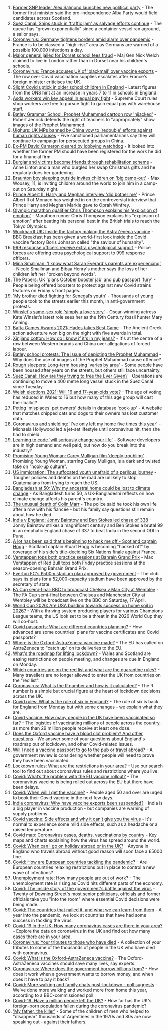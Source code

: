 1. [Former SNP leader Alex Salmond launches new political party](https://www.bbc.co.uk/news/uk-scotland-56539696) - The former first minister said the pro-independence Alba Party would field candidates across Scotland.
2. [Suez Canal: Ships stuck in 'traffic jam' as salvage efforts continue](https://www.bbc.co.uk/news/world-middle-east-56538653) - The queue has "grown exponentially" since a container vessel ran aground, a sailor says.
3. [Coronavirus: Germany tightens borders amid alarm over pandemic](https://www.bbc.co.uk/news/world-europe-56537389) - France is to be classed a "high-risk" area as Germans are warned of a possible 100,000 infections a day.
4. [Major general jailed for Dorset school fees fraud](https://www.bbc.co.uk/news/uk-england-dorset-56538334) - Maj Gen Nick Welch claimed to live in London rather than in Dorset near his children's schools.
5. [Coronavirus: France accuses UK of 'blackmail' over vaccine exports](https://www.bbc.co.uk/news/world-europe-56540149) - The row over Covid vaccination supplies escalates after France's foreign minister criticises the UK.
6. [Slight Covid uptick in older school children in England](https://www.bbc.co.uk/news/health-56538974) - Latest figures from the ONS hint at an increase in years 7 to 11 in schools in England.
7. [Asda workers win key appeal in equal pay fight](https://www.bbc.co.uk/news/business-56534988) - Supreme Court rules shop workers are free to pursue fight to gain equal pay with warehouse staff.
8. [Batley Grammar School: Prophet Muhammad cartoon row 'hijacked'](https://www.bbc.co.uk/news/uk-england-leeds-56523179) - Robert Jenrick defends the right of teachers to "appropriately" show images of the Prophet Muhammed.
9. [Uighurs: UK MPs banned by China vow to 'redouble' efforts against human rights abuses](https://www.bbc.co.uk/news/uk-56540279) - Five sanctioned parliamentarians say they will continue to campaign for persecuted groups in China.
10. [Ex-PM David Cameron cleared by lobbying watchdog](https://www.bbc.co.uk/news/uk-politics-56541377) - It looked into whether the former PM should have been registered for the work he did for a financial firm.
11. [Burglar and victims become friends through rehabilitation scheme](https://www.bbc.co.uk/news/uk-england-birmingham-56536649) - Anne Linton and a man who burgled her swap Christmas gifts and he regularly does her gardening.
12. [Braunton boy sleeping outside invites children on 'big camp-out'](https://www.bbc.co.uk/news/uk-england-devon-56436100) - Max Woosey, 11, is inviting children around the world to join him in a camp-out on Saturday night.
13. [Prince Albert II: Harry and Meghan interview 'did bother me'](https://www.bbc.co.uk/news/world-europe-56535206) - Prince Albert II of Monaco has weighed in on the controversial interview that Prince Harry and Meghan Markle gave to Oprah Winfrey.
14. [Olympic marathon qualifier Chris Thompson explains his 'explosion of emotion'](https://www.bbc.co.uk/sport/av/athletics/56541383) - Marathon runner Chris Thompson explains his "explosion of emotion" after beating his personal best in the British trials to reach the Tokyo Olympics.
15. [Wockhardt UK: Inside the factory making the AstraZeneca vaccine](https://www.bbc.co.uk/news/uk-56450968) - BBC Breakfast has been given a world-first look inside the Covid vaccine factory Boris Johnson called "the saviour of humanity".
16. [999 response officers receive extra psychological support](https://www.bbc.co.uk/news/uk-56450962) - Police forces are offering extra psychological support to 999 response officers.
17. [Mina Smallman: 'I know what Sarah Everard's parents are experiencing'](https://www.bbc.co.uk/news/uk-56450969) - Nicole Smallman and Bibaa Henry's mother says the loss of her children left her "broken beyond words".
18. [The Papers: UK 'plans October booster jab' and pub passport 'fury'](https://www.bbc.co.uk/news/blogs-the-papers-56531927) - People being offered boosters to protect against new Covid strains features on Friday's front pages.
19. ['My brother died fighting for Senegal’s youth'](https://www.bbc.co.uk/news/world-africa-56523829) - Thousands of young people took to the streets earlier this month, in anti-government protests.
20. [Winslet's same-sex role 'simply a love story'](https://www.bbc.co.uk/news/entertainment-arts-56526588) - Oscar-winning actress Kate Winslet’s latest role sees her as the 19th Century fossil hunter Mary Anning.
21. [Bafta Games Awards 2021: Hades takes Best Game](https://www.bbc.co.uk/news/newsbeat-56528581) - The Ancient Greek action adventure won big on the night with five awards in total.
22. [Xinjiang cotton: How do I know if it's in my jeans?](https://www.bbc.co.uk/news/world-asia-china-56535822) - It's at the centre of a row between Western brands and China over allegations of forced labour.
23. [Batley school protests: The issue of depicting the Prophet Muhammad](https://www.bbc.co.uk/news/world-europe-30813742) - Why does the use of images of the Prophet Muhammad cause offence?
24. [Rough sleepers: Long-term housing 'varies by area'](https://www.bbc.co.uk/news/uk-56510107) - Some people have been housed after years on the streets, but others still face uncertainty.
25. [Suez Canal: How are they trying to free the Ever Given?](https://www.bbc.co.uk/news/56523659) - Operations are continuing to move a 400 metre long vessel stuck in the Suez Canal since Tuesday.
26. [Welsh elections 2021: Will 16 and 17-year-olds vote?](https://www.bbc.co.uk/news/uk-wales-56502833) - The age of voting has reduced in Wales to 16 but how many of this age group will cast their ballot?
27. [Petlog 'misplaces' pet owners' details in database 'cock-up'](https://www.bbc.co.uk/news/technology-56536389) - A website that matches chipped cats and dogs to their owners has lost customer data.
28. [Coronavirus and shielding: 'I've only left my home five times this year'](https://www.bbc.co.uk/news/disability-56432952) - Michaela Hollywood led a jet-set lifestyle until coronavirus hit, then she had to shield.
29. [Learning to code 'will seriously change your life'](https://www.bbc.co.uk/news/business-56194958) - Software developers are in high demand and well paid, but how do you break into the industry?
30. [Promising Young Woman: Carey Mulligan film 'deeply troubling'](https://www.bbc.co.uk/news/entertainment-arts-55735428) - Promising Young Woman, starring Carey Mulligan, is a dark and twisted take on "hook-up culture".
31. [US immigration: The suffocated youth unafraid of a perilous journey](https://www.bbc.co.uk/news/world-latin-america-56260568) - Tougher policies and deaths on the road are unlikely to stop Guatemalans from trying to reach the US.
32. [Bangladesh at 50: Why my ancestral home could be lost to climate change](https://www.bbc.co.uk/news/world-asia-56485667) - As Bangladesh turns 50, a UK-Bangladeshi reflects on how climate change affects his parent's country.
33. [The unusual death of Colin Marr](https://www.bbc.co.uk/news/uk-scotland-56174584) - The police said he took his own life after a row with his fiancée - but his family say questions still remain about how he died.
34. [India v England: Jonny Bairstow and Ben Stokes led chase of 338](https://www.bbc.co.uk/sport/cricket/56500210) - Jonny Bairstow strikes a magnificent century and Ben Stokes a brutal 99 in an emphatic England chase of 337 to beat India in the second ODI in Pune.
35. [A lot has been said that's beginning to hack me off - Scotland captain Hogg](https://www.bbc.co.uk/sport/rugby-union/56528519) - Scotland captain Stuart Hogg is becoming "hacked off" by coverage of his side's title-deciding Six Nations finale against France.
36. [Verstappen tops both practice sessions at Bahrain Grand Prix](https://www.bbc.co.uk/sport/formula1/56543269) - Max Verstappen of Red Bull tops both Friday practice sessions at the season-opening Bahrain Grand Prix.
37. [Everton FC's £500m stadium plan approved by government](https://www.bbc.co.uk/news/uk-england-merseyside-56541316) - The club says its plans for a 52,000-capacity stadium have been approved by the secretary of state.
38. [FA Cup semi-final: BBC to broadcast Chelsea v Man City at Wembley](https://www.bbc.co.uk/sport/football/56536941) - The FA Cup semi-final between Chelsea and Manchester City at Wembley will be broadcast live on the BBC on Saturday, 17 April.
39. [World Cup 2026: Are USA building towards success on home soil in 2026?](https://www.bbc.co.uk/sport/football/56387717) - With a thriving system producing players for various Champions League teams, the US look set to be a threat in the 2026 World Cup they will co-host.
40. [Covid passports: What are different countries planning?](https://www.bbc.co.uk/news/world-europe-56522408) - How advanced are some countries' plans for vaccine certificates and Covid passports?
41. [Where is the Oxford-AstraZeneca vaccine made?](https://www.bbc.co.uk/news/56483766) - The EU has called on AstraZeneca to "catch up" on its deliveries to the EU.
42. [What's the roadmap for lifting lockdown?](https://www.bbc.co.uk/news/explainers-52530518) - Wales and Scotland are easing restrictions on people meeting, and changes are due in England on Monday.
43. [Which countries are on the red list and what are the quarantine rules?](https://www.bbc.co.uk/news/explainers-52544307) - Many travellers are no longer allowed to enter the UK from countries on the "red list".
44. [Coronavirus: What is the R number and how is it calculated?](https://www.bbc.co.uk/news/health-52473523) - The R number is a simple but crucial figure at the heart of lockdown decisions across the UK.
45. [Covid rules: What is the rule of six in England?](https://www.bbc.co.uk/news/health-56526587) - The rule of six is back for England from Monday but with some changes - we explain what they are.
46. [Covid vaccine: How many people in the UK have been vaccinated so far?](https://www.bbc.co.uk/news/health-55274833) - The logistics of vaccinating millions of people across the country, as more than 29 million people receive at least one dose.
47. [Does the Oxford vaccine have a blood clot problem? And other questions](https://www.bbc.co.uk/news/world-asia-china-51176409) - We answer some of your questions about England's roadmap out of lockdown, and other Covid-related issues.
48. [Will I need a vaccine passport to go to the pub or travel abroad?](https://www.bbc.co.uk/news/explainers-55718553) - A government review is considering whether people will need to prove they have been vaccinated.
49. [Lockdown rules: What are the restrictions in your area?](https://www.bbc.co.uk/news/uk-54373904) - Use our search tool to find out about coronavirus rules and restrictions where you live.
50. [Covid: What’s the problem with the EU vaccine rollout?](https://www.bbc.co.uk/news/explainers-52380823) - The coronavirus vaccine is being rolled out across the EU but there have been delays.
51. [Covid: When will I get the vaccine?](https://www.bbc.co.uk/news/health-55045639) - People aged 50 and over are urged to book their Covid vaccine in the next few days.
52. [India coronavirus: Why have vaccine exports been suspended?](https://www.bbc.co.uk/news/world-asia-india-55571793) - India is a big player in vaccine production - but companies are warning of supply problems.
53. [Covid vaccine: Side effects and why it can’t give you the virus](https://www.bbc.co.uk/news/health-56437270) - It's normal to experience some mild side effects, such as a headache or a raised temperature.
54. [Covid map: Coronavirus cases, deaths, vaccinations by country](https://www.bbc.co.uk/news/world-51235105) - Key maps and charts explaining how the virus has spread around the world.
55. [Covid: When can I go on holiday abroad or in the UK?](https://www.bbc.co.uk/news/explainers-52646738) - Anyone in England who travels abroad without good reason will soon face a £5000 fine.
56. [Covid: How are European countries tackling the pandemic?](https://www.bbc.co.uk/news/explainers-53640249) - Are European countries relaxing restrictions put in place to control a new wave of infections?
57. [Unemployment rate: How many people are out of work?](https://www.bbc.co.uk/news/business-52660591) - The unemployment rate is rising as Covid hits different parts of the economy.
58. [Covid: The inside story of the government's battle against the virus](https://www.bbc.co.uk/news/uk-politics-56361599) - Twenty of Downing Street's most senior politicians, officials and former officials take you "into the room" where essential Covid decisions were being made.
59. [Covid: The countries that nailed it, and what we can learn from them](https://www.bbc.co.uk/news/uk-56455030) - A year into the pandemic, we look at countries that have had some success in tackling the virus.
60. [Covid-19 in the UK: How many coronavirus cases are there in your area?](https://www.bbc.co.uk/news/uk-51768274) - Explore the data on coronavirus in the UK and find out how many cases there are in your area.
61. [Coronavirus: Your tributes to those who have died](https://www.bbc.co.uk/news/uk-52676411) - A collection of your tributes to some of the thousands of people in the UK who have died with coronavirus.
62. [Covid: What is the Oxford-AstraZeneca vaccine?](https://www.bbc.co.uk/news/health-55302595) - The Oxford-AstraZeneca vaccines should save many lives, say experts.
63. [Coronavirus: Where does the government borrow billions from?](https://www.bbc.co.uk/news/business-50504151) - How does it work when a government wants to borrow money, and when does it have to pay it back?
64. [Covid: More walking and family chats post-lockdown - poll suggests](https://www.bbc.co.uk/news/uk-56490823) - We've done more walking and worked more from home this year, according to a BBC-commissioned poll.
65. [Covid-19: Have a million people left the UK?](https://www.bbc.co.uk/news/uk-56435100) - How far has the UK's foreign-born population fallen during the coronavirus pandemic?
66. ['My father, the killer'](https://www.bbc.co.uk/news/stories-51379981) - Some of the children of men who helped to "disappear" thousands of Argentines in the 1970s and 80s are now speaking out - against their fathers.
